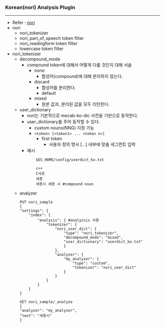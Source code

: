 ### Korean(nori) Analysis Plugin
---
- Refer : [nori](https://www.elastic.co/guide/en/elasticsearch/plugins/current/analysis-nori.html)
- nori
    - nori_tokenizer
    - nori_part_of_speech token filter
    - nori_readingform token filter
    - lowercase token filter
- nori_tokenizer
    - decompound_mode
        - compound token에 대해서 어떻게 다룰 것인지 대해 서술
            - none
                - 합성어(compound)에 대해 분리하지 않는다.
            - discard
                - 합성어를 분리한다.
                - default
            - mixed
                - 원본 값과, 분리된 값을 모두 리턴한다.
    - user_dictionary
        - nori는 기본적으로 mecab-ko-dic 사전을 기반으로 동작한다.
        - user_dictionary를 주어 동작할 수 있다.
            - custom nouns(NNG) 지정 가능
            - ```<token> [<token1> ... <token n>]```
                - first token
                    - 사용자 정의 명사
                        [...] 내부에 맞춤 세그먼트 입력
        - 예시
            ```
                $ES_HOME/config/userdict_ko.txt

                c++
                C샤프
                세종
                세종시 세종 시 #compound noun
            ```
    - analyzer
        ```
        PUT nori_sample
        {
        "settings": {
            "index": {
                "analysis": { #analyzsis 사용
                    "tokenizer": {
                        "nori_user_dict": {
                            "type": "nori_tokenizer",
                            "decompound_mode": "mixed",
                            "user_dictionary": "userdict_ko.txt"
                            }
                        },
                        "analyzer": {
                            "my_analyzer": {
                                "type": "custom",
                                "tokenizer": "nori_user_dict"
                            }
                        }
                    }
                }
            }
        }

        GET nori_sample/_analyze
        {
        "analyzer": "my_analyzer",
        "text": "세종시"  
        }
        ```
        


    